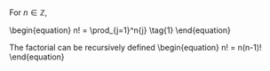 For $n \in \mathbb{Z}$,

\begin{equation}
n! = \prod_{j=1}^n{j} \tag{1}
\end{equation}

The factorial can be recursively defined
\begin{equation}
n! = n(n-1)!
\end{equation}